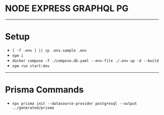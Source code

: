 # NODE EXPRESS GRAPHQL PG

---

# Setup

- `[ -f .env ] || cp .env.sample .env`
- `npm i`
- `docker compose -f ./compose.db.yaml --env-file ./.env up -d --build`
- `npm run start:dev`

---

# Prisma Commands

- `npx prisma init --datasource-provider postgresql --output ../generated/prisma`
